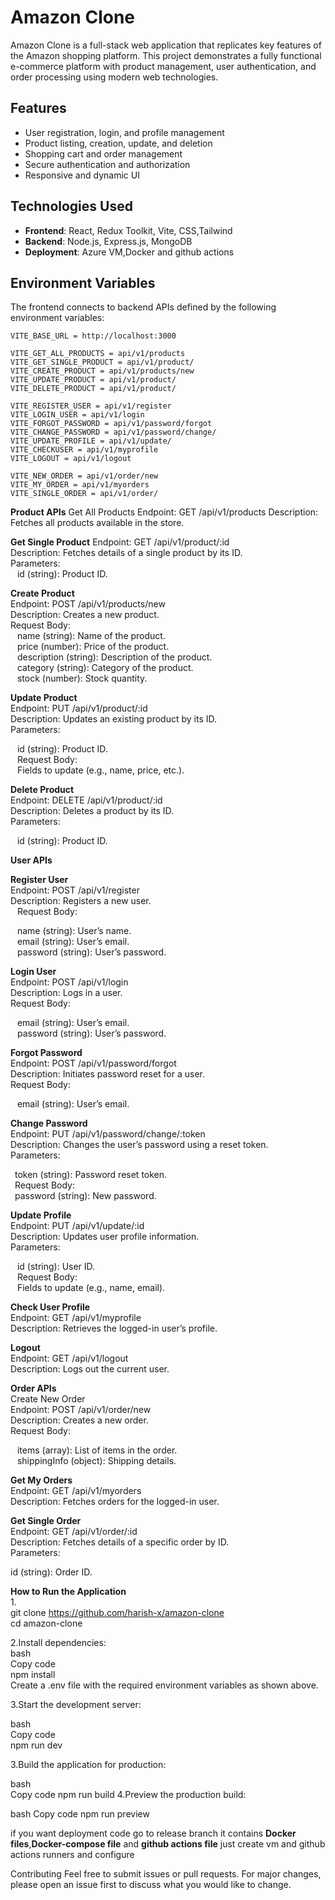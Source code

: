 # Amazon Clone

Amazon Clone is a full-stack web application that replicates key features of the Amazon shopping platform. This project demonstrates a fully functional e-commerce platform with product management, user authentication, and order processing using modern web technologies.

## Features

- User registration, login, and profile management
- Product listing, creation, update, and deletion
- Shopping cart and order management
- Secure authentication and authorization
- Responsive and dynamic UI

## Technologies Used

- **Frontend**: React, Redux Toolkit, Vite, CSS,Tailwind
- **Backend**: Node.js, Express.js, MongoDB
- **Deployment**: Azure VM,Docker and github actions

## Environment Variables

The frontend connects to backend APIs defined by the following environment variables:

```plaintext
VITE_BASE_URL = http://localhost:3000

VITE_GET_ALL_PRODUCTS = api/v1/products
VITE_GET_SINGLE_PRODUCT = api/v1/product/
VITE_CREATE_PRODUCT = api/v1/products/new
VITE_UPDATE_PRODUCT = api/v1/product/
VITE_DELETE_PRODUCT = api/v1/product/

VITE_REGISTER_USER = api/v1/register
VITE_LOGIN_USER = api/v1/login
VITE_FORGOT_PASSWORD = api/v1/password/forgot
VITE_CHANGE_PASSWORD = api/v1/password/change/
VITE_UPDATE_PROFILE = api/v1/update/
VITE_CHECKUSER = api/v1/myprofile
VITE_LOGOUT = api/v1/logout

VITE_NEW_ORDER = api/v1/order/new
VITE_MY_ORDER = api/v1/myorders
VITE_SINGLE_ORDER = api/v1/order/
```
**Product APIs**
Get All Products
Endpoint: GET /api/v1/products
Description: Fetches all products available in the store.

**Get Single Product**
Endpoint: GET /api/v1/product/:id <br />
Description: Fetches details of a single product by its ID. <br />
Parameters: <br />
 &ensp; id (string): Product ID.<br />

**Create Product**<br />
Endpoint: POST /api/v1/products/new<br />
Description: Creates a new product.<br />
Request Body:<br />
 &ensp; name (string): Name of the product.<br />
 &ensp; price (number): Price of the product.<br />
 &ensp; description (string): Description of the product.<br />
 &ensp; category (string): Category of the product.<br />
 &ensp; stock (number): Stock quantity.<br />

**Update Product**<br />
Endpoint: PUT /api/v1/product/:id<br />
Description: Updates an existing product by its ID.<br />
Parameters:<br />

 &ensp; id (string): Product ID.<br />
 &ensp; Request Body:<br />
 &ensp; Fields to update (e.g., name, price, etc.).<br />
  
**Delete Product**<br />
Endpoint: DELETE /api/v1/product/:id<br />
Description: Deletes a product by its ID.<br />
Parameters:<br />

 &ensp; id (string): Product ID.<br />
 
**User APIs**<br />

**Register User**<br />
Endpoint: POST /api/v1/register<br />
Description: Registers a new user.<br />
 &ensp; Request Body:<br />
  
 &ensp; name (string): User’s name.<br />
 &ensp; email (string): User’s email.<br />
 &ensp; password (string): User’s password.<br />
 
**Login User**<br />
Endpoint: POST /api/v1/login<br />
Description: Logs in a user.<br />
Request Body:<br />
  
 &ensp; email (string): User’s email.<br />
 &ensp; password (string): User’s password.<br />
 
**Forgot Password**<br />
Endpoint: POST /api/v1/password/forgot<br />
Description: Initiates password reset for a user.<br />
Request Body:<br />

 &ensp; email (string): User’s email.<br />
 
**Change Password**<br />
Endpoint: PUT /api/v1/password/change/:token<br />
Description: Changes the user’s password using a reset token.<br />
Parameters:<br />

  &ensp;token (string): Password reset token.<br />
  &ensp;Request Body:<br />
  &ensp;password (string): New password.<br />
  
**Update Profile**<br />
Endpoint: PUT /api/v1/update/:id<br />
Description: Updates user profile information.<br />
Parameters:<br />

 &ensp; id (string): User ID.<br />
 &ensp; Request Body:<br />
 &ensp; Fields to update (e.g., name, email).<br />
 
**Check User Profile**<br />
Endpoint: GET /api/v1/myprofile<br />
Description: Retrieves the logged-in user’s profile.<br />

**Logout**<br />
Endpoint: GET /api/v1/logout<br />
Description: Logs out the current user.<br />

**Order APIs**<br />
Create New Order<br />
Endpoint: POST /api/v1/order/new<br />
Description: Creates a new order.<br />
Request Body:<br />

 &ensp; items (array): List of items in the order.<br />
 &ensp; shippingInfo (object): Shipping details.<br />
 
**Get My Orders**<br />
Endpoint: GET /api/v1/myorders<br />
Description: Fetches orders for the logged-in user.<br />

**Get Single Order**<br />
Endpoint: GET /api/v1/order/:id<br />
Description: Fetches details of a specific order by ID.<br />
Parameters:<br />

id (string): Order ID.<br />

**How to Run the Application** <br />
1.<br />
  git clone https://github.com/harish-x/amazon-clone<br />
  cd amazon-clone<br />

2.Install dependencies:<br />
  bash<br />
  Copy code<br />
  npm install<br />
  Create a .env file with the required environment variables as shown above.<br />

3.Start the development server:<br />

  bash<br />
  Copy code<br />
  npm run dev<br />
  
3.Build the application for production:<br />

  bash<br />
  Copy code
  npm run build
4.Preview the production build:

  bash
  Copy code
  npm run preview

if you want deployment code go to release branch it contains **Docker files**,**Docker-compose file** and **github actions file**
just create vm and github actions runners and configure

Contributing
Feel free to submit issues or pull requests. For major changes, please open an issue first to discuss what you would like to change.
